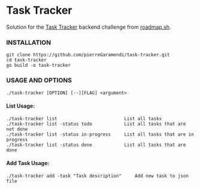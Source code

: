 # Task Tracker

Solution for the [Task Tracker](https://roadmap.sh/projects/task-tracker) backend challenge from [roadmap.sh](https://roadmap.sh/).



### INSTALLATION
    git clone https://github.com/pierreGaramendi/task-tracker.git
    cd task-tracker
    go build -o task-tracker  

### USAGE AND OPTIONS

    ./task-tracker [OPTION] [--][FLAG] <argument>

#### List Usage:

    ./task-tracker list                         List all tasks
    ./task-tracker list -status todo            List all tasks that are not done
    ./task-tracker list -status in-progress     List all tasks that are in progress
    ./task-tracker list -status done            List all tasks that are done

#### Add Task Usage:

    ./task-tracker add -task "Task description"     Add new task to json file